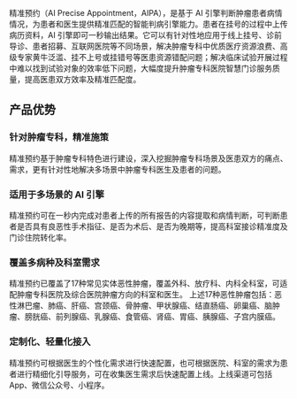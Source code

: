 精准预约（AI Precise Appointment，AIPA），是基于 AI 引擎判断肿瘤患者病情情况，为患者和医生提供精准匹配的智能判病引擎能力。患者在挂号的过程中上传病历资料，AI 引擎即可一秒输出结果。它可以有针对性地应用于线上挂号、诊前导诊、患者招募、互联网医院等不同场景，解决肿瘤专科中优质医疗资源浪费、高级专家黄牛泛滥、挂不上号或挂错号等医患资源错配问题；解决临床试验开展过程中难以找到试验对象的效率低下问题，大幅度提升肿瘤专科医院智慧门诊服务质量，提高医患双方效率及精准匹配度。

## 产品优势
### 针对肿瘤专科，精准施策
精准预约基于肿瘤专科特色进行建设，深入挖掘肿瘤专科场景及医患双方的痛点、需求，更有针对性地解决多场景中肿瘤专科医生及患者的问题。

### 适用于多场景的 AI 引擎
精准预约可在一秒内完成对患者上传的所有报告的内容提取和病情判断，可判断患者是否具有良恶性手术指征、是否为术后、是否为晚期等，提高科室接诊精准度及门诊住院转化率。

### 覆盖多病种及科室需求
精准预约已覆盖了17种常见实体恶性肿瘤，覆盖外科、放疗科、内科全科室，可适配肿瘤专科医院及综合医院肿瘤方向的科室和医生。
<dx-alert infotype="explain" title="">
上述17种恶性肿瘤包括：恶性淋巴瘤、肺癌、肝癌、宫颈癌、骨肿瘤、甲状腺癌、结直肠癌、卵巢癌、脑肿瘤、膀胱癌、前列腺癌、乳腺癌、食管癌、肾癌、胃癌、胰腺癌、子宫内膜癌。
</dx-alert>



### 定制化、轻量化接入
精准预约可根据医生的个性化需求进行快速配置，也可根据医院、科室的需求为患者进行精细化引导服务，可在收集医生需求后快速配置上线。上线渠道可包括 App、微信公众号、小程序。
